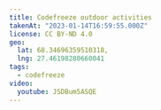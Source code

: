 ```yaml
---
title: Codefreeze outdoor activities
takenAt: "2023-01-14T16:59:55.000Z"
license: CC BY-ND 4.0
geo:
  lat: 68.34696359510318,
  lng: 27.46198280660041
tags:
  - codefreeze
video:
  youtube: JSDBum5ASQE
---
```

